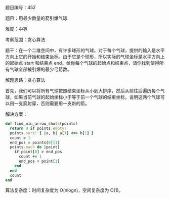 题目编号：452

题目：用最少数量的箭引爆气球

难度：中等

考察范围：贪心算法

题干：在一个二维空间中，有许多球形的气球。对于每个气球，提供的输入是水平方向上它的开始和结束坐标。由于它是个球形，所以实际的气球坐标是水平方向上的起始点 start 和结束点 end。给你每个气球的起始点和结束点，请你找到使得所有气球全部被引爆的最少弓箭数。

解题思路：贪心算法

首先，我们可以将所有气球按照结束坐标从小到大排序，然后从前往后遍历每个气球，如果当前气球的起始坐标小于等于前一个气球的结束坐标，说明这两个气球可以用一支箭射穿，否则需要用一支新的箭。

解决方案：

```ruby
def find_min_arrow_shots(points)
  return 0 if points.empty?
  points.sort! { |a, b| a[1] <=> b[1] }
  count = 1
  end_pos = points[0][1]
  points.each do |point|
    if point[0] > end_pos
      count += 1
      end_pos = point[1]
    end
  end
  count
end
```

算法复杂度：时间复杂度为 O(nlogn)，空间复杂度为 O(1)。